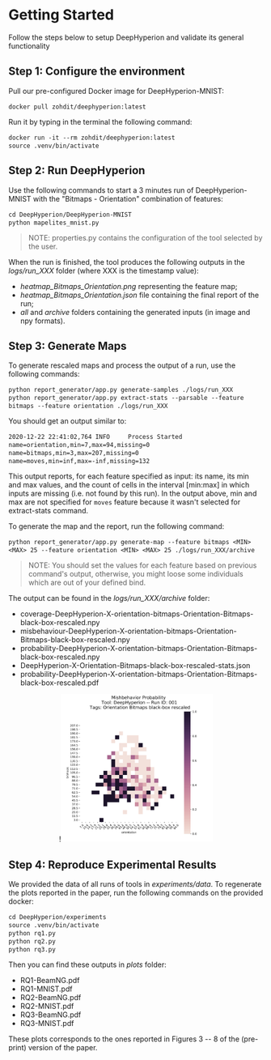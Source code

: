 # Getting Started #

Follow the steps below to setup DeepHyperion and validate its general functionality


## Step 1: Configure the environment  ##

Pull our pre-configured Docker image for DeepHyperion-MNIST:

``` 
docker pull zohdit/deephyperion:latest
```

Run it by typing in the terminal the following command:

```
docker run -it --rm zohdit/deephyperion:latest
source .venv/bin/activate
```

## Step 2: Run DeepHyperion ##
Use the following commands to start a 3 minutes run of DeepHyperion-MNIST with the "Bitmaps - Orientation" combination of features:

```
cd DeepHyperion/DeepHyperion-MNIST
python mapelites_mnist.py
```
> NOTE: properties.py contains the configuration of the tool selected by the user. 

When the run is finished, the tool produces the following outputs in the _logs/run_XXX_ folder (where XXX is the timestamp value):

* _heatmap_Bitmaps_Orientation.png_ representing the feature map;
* _heatmap_Bitmaps_Orientation.json_ file containing the final report of the run;
* _all_ and _archive_ folders containing the generated inputs (in image and npy formats).



## Step 3: Generate Maps  ##

To generate rescaled maps and process the output of a run, use the following commands:

```
python report_generator/app.py generate-samples ./logs/run_XXX
python report_generator/app.py extract-stats --parsable --feature bitmaps --feature orientation ./logs/run_XXX
```
You should get an output similar to:
  
```
2020-12-22 22:41:02,764 INFO     Process Started
name=orientation,min=7,max=94,missing=0
name=bitmaps,min=3,max=207,missing=0
name=moves,min=inf,max=-inf,missing=132
```
This output reports, for each feature specified as input: its name, its min and max values, and the count of cells in the interval [min:max] in which inputs are missing (i.e. not found by this run). In the output above, min and max are not specified for `moves` feature because it wasn't selected for extract-stats command.

To generate the map and the report, run the following command:

```
python report_generator/app.py generate-map --feature bitmaps <MIN> <MAX> 25 --feature orientation <MIN> <MAX> 25 ./logs/run_XXX/archive
```
> NOTE: You should set the <MIN> <MAX> values for each feature based on previous command's output, otherwise, you might loose some individuals which are out of your defined bind.  

The output can be found in the _logs/run_XXX/archive_ folder:

* coverage-DeepHyperion-X-orientation-bitmaps-Orientation-Bitmaps-black-box-rescaled.npy
* misbehaviour-DeepHyperion-X-orientation-bitmaps-Orientation-Bitmaps-black-box-rescaled.npy
* probability-DeepHyperion-X-orientation-bitmaps-Orientation-Bitmaps-black-box-rescaled.npy
* DeepHyperion-X-Orientation-Bitmaps-black-box-rescaled-stats.json
* probability-DeepHyperion-X-orientation-bitmaps-Orientation-Bitmaps-black-box-rescaled.pdf

<p align="center">
!<img src="probability-DeepHyperion-X-orientation-bitmaps-Orientation-Bitmaps-black-box-rescaled.PNG" alt="map" style="width:300px;"/></p>



## Step 4: Reproduce Experimental Results ##

We provided the data of all runs of tools in _experiments/data_. To regenerate the plots reported in the paper, run the following commands on the provided docker:

```
cd DeepHyperion/experiments
source .venv/bin/activate
python rq1.py
python rq2.py
python rq3.py
```

Then you can find these outputs in _plots_ folder:


* RQ1-BeamNG.pdf
* RQ1-MNIST.pdf
* RQ2-BeamNG.pdf
* RQ2-MNIST.pdf
* RQ3-BeamNG.pdf
* RQ3-MNIST.pdf

These plots corresponds to the ones reported in Figures 3 -- 8 of the (pre-print) version of the paper.


